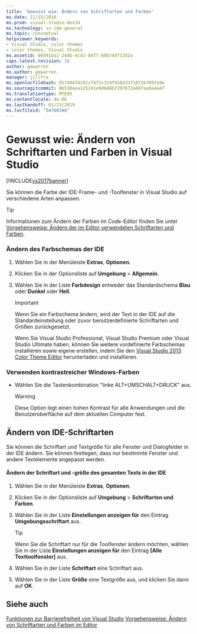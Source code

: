 ```yaml
---
title: 'Gewusst wie: Ändern von Schriftarten und Farben'
ms.date: 11/15/2016
ms.prod: visual-studio-dev14
ms.technology: vs-ide-general
ms.topic: conceptual
helpviewer_keywords:
- Visual Studio, color themes
- color themes, Visual Studio
ms.assetid: 60d91ba1-244b-4c43-847f-60b744f1352a
caps.latest.revision: 16
author: gewarren
ms.author: gewarren
manager: jillfra
ms.openlocfilehash: 017494f4241c74f2c319f918433f1072b7097a9e
ms.sourcegitcommit: 8b538eea125241e9d6d8b7297b72a66faa9a4a47
ms.translationtype: MTE95
ms.contentlocale: de-DE
ms.lasthandoff: 01/23/2019
ms.locfileid: "54760346"
---
```

# <a name="how-to-change-fonts-and-colors-in-visual-studio"></a>Gewusst wie: Ändern von Schriftarten und Farben in Visual Studio
[!INCLUDE[vs2017banner](../includes/vs2017banner.md)]

Sie können die Farbe der IDE-Frame- und -Toolfenster in Visual Studio auf verschiedene Arten anpassen.

> [!TIP]
>  Informationen zum Ändern der Farben im Code-Editor finden Sie unter [Vorgehensweise: Ändern der im Editor verwendeten Schriftarten und Farben](../ide/reference/how-to-change-fonts-and-colors-in-the-editor.md).

### <a name="change-the-color-theme-of-the-ide"></a>Ändern des Farbschemas der IDE

1.  Wählen Sie in der Menüleiste **Extras**, **Optionen**.

2.  Klicken Sie in der Optionsliste auf **Umgebung** > **Allgemein**.

3.  Wählen Sie in der Liste **Farbdesign** entweder das Standardschema **Blau** oder **Dunkel** oder **Hell**.

    > [!IMPORTANT]
    >  Wenn Sie ein Farbschema ändern, wird der Text in der IDE auf die Standardeinstellung oder zuvor benutzerdefinierte Schriftarten und Größen zurückgesetzt.
    >
    >  Wenn Sie Visual Studio Professional, Visual Studio Premium oder Visual Studio Ultimate haben, können Sie weitere vordefinierte Farbschemas installieren sowie eigene erstellen, indem Sie den [Visual Studio 2013 Color Theme Editor](http://visualstudiogallery.msdn.microsoft.com/9e08e5d3-6eb4-4e73-a045-6ea2a5cbdabe) herunterladen und installieren.

### <a name="use-windows-high-contrast-colors"></a>Verwenden kontrastreicher Windows-Farben

-   Wählen Sie die Tastenkombination "linke ALT+UMSCHALT+DRUCK" aus.

    > [!WARNING]
    >  Diese Option legt einen hohen Kontrast für alle Anwendungen und die Benutzeroberfläche auf dem aktuellen Computer fest.

## <a name="change-ide-fonts"></a>Ändern von IDE-Schriftarten
 Sie können die Schriftart und Textgröße für alle Fenster und Dialogfelder in der IDE ändern. Sie können festlegen, dass nur bestimmte Fenster und andere Textelemente angepasst werden.

#### <a name="to-change-the-font-and-size-of-all-text-in-the-ide"></a>Ändern der Schriftart und -größe des gesamten Texts in der IDE

1.  Wählen Sie in der Menüleiste **Extras**, **Optionen**.

2.  Klicken Sie in der Optionsliste auf **Umgebung** > **Schriftarten und Farben**.

3.  Wählen Sie in der Liste **Einstellungen anzeigen für** den Eintrag **Umgebungsschriftart** aus.

    > [!TIP]
    >  Wenn Sie die Schriftart nur für die Toolfenster ändern möchten, wählen Sie in der Liste **Einstellungen anzeigen für** den Eintrag **[Alle Texttoolfenster]** aus.

4.  Wählen Sie in der Liste **Schriftart** eine Schriftart aus.

5.  Wählen Sie in der Liste **Größe** eine Textgröße aus, und klicken Sie dann auf **OK**.

## <a name="see-also"></a>Siehe auch
 [Funktionen zur Barrierefreiheit von Visual Studio](../ide/reference/accessibility-features-of-visual-studio.md) [Vorgehensweise: Ändern von Schriftarten und Farben im Editor](../ide/reference/how-to-change-fonts-and-colors-in-the-editor.md)
